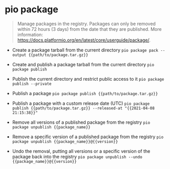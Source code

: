 # pio package
> Manage packages in the registry.
> Packages can only be removed within 72 hours (3 days) from the date that they are published.
> More information: <https://docs.platformio.org/en/latest/core/userguide/package/>.

- Create a package tarball from the current directory
`pio package pack --output {{path/to/package.tar.gz}}`

- Create and publish a package tarball from the current directory
`pio package publish`

- Publish the current directory and restrict public access to it
`pio package publish --private`

- Publish a package
`pio package publish {{path/to/package.tar.gz}}`

- Publish a package with a custom release date (UTC)
`pio package publish {{path/to/package.tar.gz}} --released-at "{{2021-04-08 21:15:38}}"`

- Remove all versions of a published package from the registry
`pio package unpublish {{package_name}}`

- Remove a specific version of a published package from the registry
`pio package unpublish {{package_name}}@{{version}}`

- Undo the removal, putting all versions or a specific version of the package back into the registry
`pio package unpublish --undo {{package_name}}@{{version}}`
